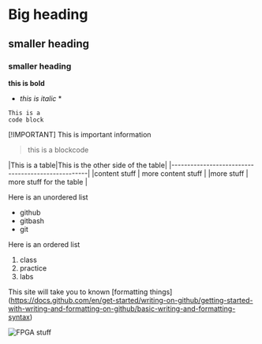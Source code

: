 # Big heading
## smaller heading
### smaller heading

**this is bold**
* *this is italic* *

``` 
This is a 
code block
```
[!IMPORTANT]
This is important information

> this is a blockcode

|This is a table|This is the other side of the table|
|---------------------------------------------------|
|content stuff  | more content stuff                |
|more stuff     | more stuff for the table          |


Here is an unordered list
+ github
+ gitbash
+ git

Here is an ordered list
1. class
2. practice
3. labs

This site will take you to known [formatting things] (https://docs.github.com/en/get-started/writing-on-github/getting-started-with-writing-and-formatting-on-github/basic-writing-and-formatting-syntax) 

![FPGA stuff](https://en.wikipedia.org/wiki/Field-programmable_gate_array#/media/File:Altera_StratixIVGX_FPGA.jpg)

